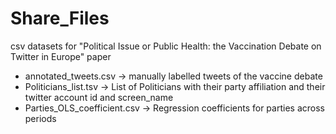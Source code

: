 # Share_Files
 csv datasets for "Political Issue or Public Health: the Vaccination Debate on Twitter in Europe" paper

- annotated_tweets.csv -> manually labelled tweets of the vaccine debate 
- Politicians_list.tsv -> List of Politicians with their party affiliation and their twitter account id and screen_name
- Parties_OLS_coefficient.csv -> Regression coefficients for parties across periods